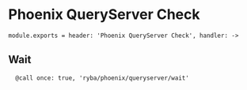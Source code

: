 
# Phoenix QueryServer Check

    module.exports = header: 'Phoenix QueryServer Check', handler: ->

## Wait

      @call once: true, 'ryba/phoenix/queryserver/wait'
